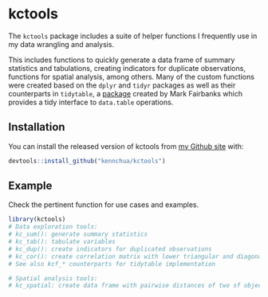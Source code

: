
# kctools

<!-- badges: start -->
<!-- badges: end -->

The `kctools` package includes a suite of helper functions I frequently use in my data wrangling and analysis. 

This includes functions to quickly generate a data frame of summary statistics and tabulations, creating indicators for duplicate observations, functions for spatial analysis, among others. Many of the custom functions were created based on the `dplyr` and `tidyr` packages as well as their counterparts in `tidytable`, a [package](https://markfairbanks.github.io/tidytable/) created by Mark Fairbanks which provides a tidy interface to `data.table` operations. 

## Installation

You can install the released version of kctools from  [my Github site](https://github.com/kennchua/kctools) with:

``` r
devtools::install_github("kennchua/kctools")
```

## Example

Check the pertinent function for use cases and examples.

``` r
library(kctools)
# Data exploration tools:
# kc_sum(): generate summary statistics
# kc_tab(): tabulate variables
# kc_dup(): create indicators for duplicated observations
# kc_cor(): create correlation matrix with lower triangular and diagonal elements only
# See also kcf_* counterparts for tidytable implementation

# Spatial analysis tools:
# kc_spatial: create data frame with pairwise distances of two sf objects
```
